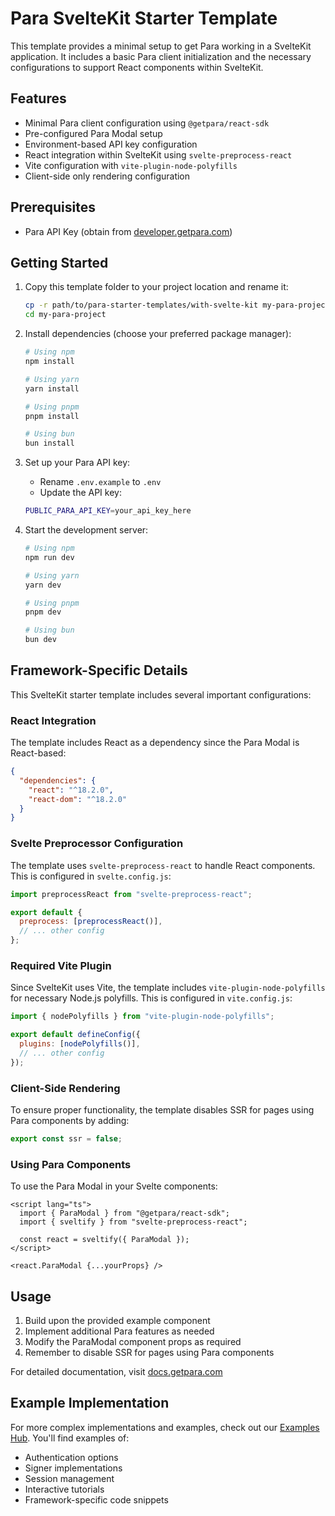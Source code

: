 # Para SvelteKit Starter Template

This template provides a minimal setup to get Para working in a SvelteKit application. It includes a basic Para client
initialization and the necessary configurations to support React components within SvelteKit.

## Features

- Minimal Para client configuration using `@getpara/react-sdk`
- Pre-configured Para Modal setup
- Environment-based API key configuration
- React integration within SvelteKit using `svelte-preprocess-react`
- Vite configuration with `vite-plugin-node-polyfills`
- Client-side only rendering configuration

## Prerequisites

- Para API Key (obtain from [developer.getpara.com](https://developer.getpara.com))

## Getting Started

1. Copy this template folder to your project location and rename it:

   ```bash
   cp -r path/to/para-starter-templates/with-svelte-kit my-para-project
   cd my-para-project
   ```

2. Install dependencies (choose your preferred package manager):

   ```bash
   # Using npm
   npm install

   # Using yarn
   yarn install

   # Using pnpm
   pnpm install

   # Using bun
   bun install
   ```

3. Set up your Para API key:

   - Rename `.env.example` to `.env`
   - Update the API key:

   ```bash
   PUBLIC_PARA_API_KEY=your_api_key_here
   ```

4. Start the development server:

   ```bash
   # Using npm
   npm run dev

   # Using yarn
   yarn dev

   # Using pnpm
   pnpm dev

   # Using bun
   bun dev
   ```

## Framework-Specific Details

This SvelteKit starter template includes several important configurations:

### React Integration

The template includes React as a dependency since the Para Modal is React-based:

```json
{
  "dependencies": {
    "react": "^18.2.0",
    "react-dom": "^18.2.0"
  }
}
```

### Svelte Preprocessor Configuration

The template uses `svelte-preprocess-react` to handle React components. This is configured in `svelte.config.js`:

```javascript
import preprocessReact from "svelte-preprocess-react";

export default {
  preprocess: [preprocessReact()],
  // ... other config
};
```

### Required Vite Plugin

Since SvelteKit uses Vite, the template includes `vite-plugin-node-polyfills` for necessary Node.js polyfills. This is
configured in `vite.config.js`:

```javascript
import { nodePolyfills } from "vite-plugin-node-polyfills";

export default defineConfig({
  plugins: [nodePolyfills()],
  // ... other config
});
```

### Client-Side Rendering

To ensure proper functionality, the template disables SSR for pages using Para components by adding:

```javascript
export const ssr = false;
```

### Using Para Components

To use the Para Modal in your Svelte components:

```svelte
<script lang="ts">
  import { ParaModal } from "@getpara/react-sdk";
  import { sveltify } from "svelte-preprocess-react";

  const react = sveltify({ ParaModal });
</script>

<react.ParaModal {...yourProps} />
```

## Usage

1. Build upon the provided example component
2. Implement additional Para features as needed
3. Modify the ParaModal component props as required
4. Remember to disable SSR for pages using Para components

For detailed documentation, visit [docs.getpara.com](https://docs.getpara.com)

## Example Implementation

For more complex implementations and examples, check out our [Examples Hub](https://github.com/para-org/Examples-Hub/).
You'll find examples of:

- Authentication options
- Signer implementations
- Session management
- Interactive tutorials
- Framework-specific code snippets
